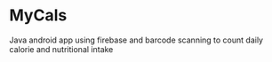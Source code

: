 # MyCals
Java android app using firebase and barcode scanning to count daily calorie and nutritional intake
